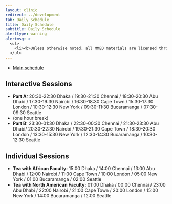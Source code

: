 ```yaml
---
layout: clinic
redirect: ../development
tab: Daily Schedule
title: Daily Schedule
subtitle: Daily Schedule
alerttype: warning
alertmsg: >
  <ul>
    <li><b>Unless otherwise noted, all MMED materials are licensed through a <a rel="license" href="http://creativecommons.org/licenses/by/4.0/">CC-BY International License</a>.</b> <a rel="license" href="../license.html">Click here for license details</a>.</li>
  </ul>
---
```


* [Main schedule](.)

## Interactive Sessions

* __Part A:__ 20:30-22:30 Dhaka / 19:30-21:30 Chennai / 18:30-20:30 Abu Dhabi / 17:30-19:30 Nairobi / 16:30-18:30 Cape Town / 15:30-17:30 London / 10:30-12:30 New York / 09:30-11:30 Bucaramanga / 07:30-09:30 Seattle
* (one hour break)
* __Part B:__ 23:30-01:30 Dhaka / 22:30-00:30 Chennai / 21:30-23:30 Abu Dhabi/ 20:30-22:30 Nairobi / 19:30-21:30 Cape Town / 18:30-20:30 London / 13:30-15:30 New York / 12:30-14:30 Bucaramanga / 10:30-12:30 Seattle

## Individual Sessions
* __Tea with African Faculty:__ 15:00 Dhaka / 14:00 Chennai / 13:00 Abu Dhabi / 12:00 Nairobi / 11:00 Cape Town / 10:00 London / 05:00 New York / 01:00 Bucaramanga / 02:00 Seattle
* __Tea with North American Faculty:__ 01:00 Dhaka / 00:00 Chennai / 23:00 Abu Dhabi / 22:00 Nairobi / 21:00 Cape Town / 20:00 London / 15:00 New York / 14:00 Bucaramanga / 12:00 Seattle
